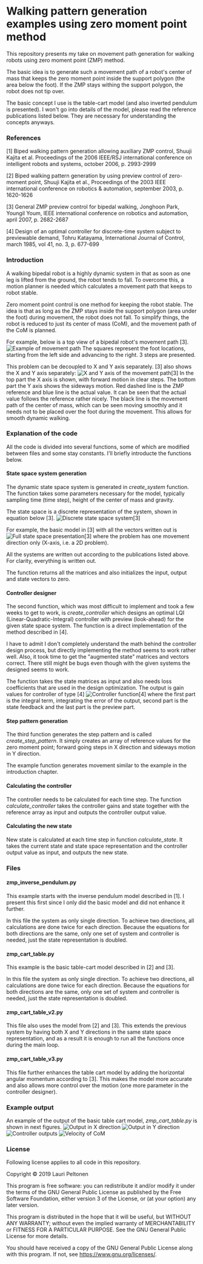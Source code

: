 # Walking pattern generation examples using zero moment point method
This repository presents my take on movement path generation for walking robots using zero moment point (ZMP) method.

The basic idea is to generate such a movement path of a robot's center of mass that keeps the zero moment point inside the support polygon (the area below the foot). If the ZMP stays withing the support polygon, the robot does not tip over.

The basic concept I use is the table-cart model (and also inverted pendulum is presented). I won't go into details of the model, please read the reference publications listed below. They are necessary for understanding the concepts anyways.


### References
[1] Biped walking pattern generation allowing auxiliary ZMP control, Shuuji Kajita et al. Proceedings of the 2006 IEEE/RSJ international conference on intelligent robots and systems, october 2006, p. 2993-2999

[2] Biped walking pattern generation by using preview control of zero-moment point, Shuuji Kajita et al., Proceedings of the 2003 IEEE international conference on robotics & automation, september 2003, p. 1620-1626

[3] General ZMP preview control for bipedal walking, Jonghoon Park, Youngil Youm, IEEE international conference on robotics and automation, april 2007, p. 2682-2687

[4] Design of an optimal controller for discrete-time system subject to previewable demand, Tohru Katayama, International Journal of Control, march 1985, vol 41, no. 3, p. 677-699


### Introduction
A walking bipedal robot is a highly dynamic system in that as soon as one leg is lifted from the ground, the robot tends to fall. To overcome this, a motion planner is needed which calculates a movement path that keeps to robot stable.

Zero moment point control is one method for keeping the robot stable. The idea is that as long as the ZMP stays inside the support polygon (area under the foot) during movement, the robot does not fall. To simplify things, the robot is reduced to just its center of mass (CoM), and the movement path of the CoM is planned.

For example, below is a top view of a bipedal robot's movement path [3].
![Example of movement path](docs/Figure_5.png)
The squares represent the foot locations, starting from the left side and advancing to the right. 3 steps are presented.

This problem can be decoupled to X and Y axis separately. [3] also shows the X and Y axis separately:
![X and Y axis of the movement path[3]](docs/Figure_6.png)
In the top part the X axis is shown, with forward motion in clear steps. The bottom part the Y axis shows the sideways motion. Red dashed line is the ZMP reference and blue line is the actual value. It can be seen that the actual value follows the reference rather nicely. The black line is the movement path of the center of mass, which can be seen moving smoothly and it needs not to be placed over the foot during the movement. This allows for smooth dynamic walking.


### Explanation of the code
All the code is divided into several functions, some of which are modified between files and some stay constants. I'll briefly introducte the functions below.

#### State space system generation
The dynamic state space system is generated in _create_system_ function. The function takes some parameters necessary for the model, typically sampling time (time step), height of the center of mass and gravity.

The state space is a discrete representation of the system, shown in equation below [3].
![Discrete state space system[3]](docs/equ_1.png)

For example, the basic model in [3] with all the vectors written out is 
![Full state space presentation[3]](docs/equ_2.png)
where the problem has one movement direction only (X-axis, i.e. a 2D problem).

All the systems are written out according to the publications listed above. For clarity, everything is written out.

The function returns all the matrices and also initializes the input, output and state vectors to zero.

#### Controller designer
The second function, which was most difficult to implement and took a few weeks to get to work, is _create_controller_ which designs an optimal LQI (Linear-Quadratic-Integral) controller with preview (look-ahead) for the given state space system. The function is a direct implementation of the method described in [4].

I have to admit I don't completely understand the math behind the controller design process, but directly implementing the method seems to work rather well. Also, it took time to get the "augmented state" matrices and vectors correct. There still might be bugs even though with the given systems the designed seems to work.

The function takes the state matrices as input and also needs loss coefficients that are used in the design optimization. The output is gain values for controller of type [4]
![Controller function[4]](docs/equ_3.png)
where the first part is the integral term, integrating the error of the output, second part is the state feedback and the last part is the preview part.

#### Step pattern generation
The third function generates the step pattern and is called _create_step_pattern_. It simply creates an array of reference values for the zero moment point; forward going steps in X direction and sideways motion in Y direction.

The example function generates movement similar to the example in the introduction chapter.

#### Calculating the controller
The controller needs to be calculated for each time step. The function _calculate_controller_ takes the controller gains and state together with the reference array as input and outputs the controller output value.

#### Calculating the new state
New state is calculated at each time step in function _calculate_state_. It takes the current state and state space representation and the controller output value as input, and outputs the new state.


### Files

#### zmp_inverse_pendulum.py
This example starts with the inverse pendulum model described in [1]. I present this first since I only did the basic model and did not enhance it further.

In this file the system as only single direction. To achieve two directions, all calculations are done twice for each direction. Because the equations for both directions are the same, only one set of system and controller is needed, just the state representation is doubled.

#### zmp_cart_table.py
This example is the basic table-cart model described in [2] and [3].

In this file the system as only single direction. To achieve two directions, all calculations are done twice for each direction. Because the equations for both directions are the same, only one set of system and controller is needed, just the state representation is doubled.

#### zmp_cart_table_v2.py
This file also uses the model from [2] and [3]. This extends the previous system by having both X and Y directions in the same state space representation, and as a result it is enough to run all the functions once during the main loop.

#### zmp_cart_table_v3.py
This file further enhances the table cart model by adding the horizontal angular momentum according to [3]. This makes the model more accurate and also allows more control over the motion (one more parameter in the controller designer).

### Example output
An example of the output of the basic table cart model, _zmp_cart_table.py_ is shown in next figures.
![Output in X direction](docs/Figure_1.png)
![Output in Y direction](docs/Figure_2.png)
![Controller outputs](docs/Figure_3.png)
![Velocity of CoM](docs/Figure_4.png)


### License

Following license applies to all code in this repository.

Copyright &copy; 2019 Lauri Peltonen

This program is free software: you can redistribute it and/or modify
it under the terms of the GNU General Public License as published by
the Free Software Foundation, either version 3 of the License, or
(at your option) any later version.

This program is distributed in the hope that it will be useful,
but WITHOUT ANY WARRANTY; without even the implied warranty of
MERCHANTABILITY or FITNESS FOR A PARTICULAR PURPOSE.  See the
GNU General Public License for more details.

You should have received a copy of the GNU General Public License
along with this program.  If not, see <https://www.gnu.org/licenses/>.